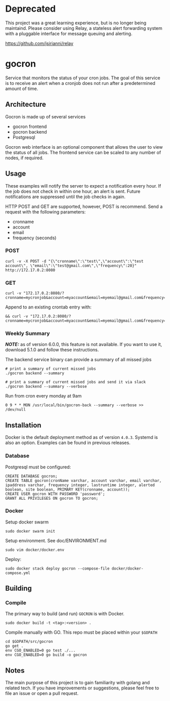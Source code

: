 # Deprecated

This project was a great learning experience, but is no longer being maintaind. Please consider using Relay, a stateless alert forwarding system with a pluggable interface for message queuing and alerting.

https://github.com/jsirianni/relay

# gocron
Service that monitors the status of your cron jobs. The goal of this service is to
receive an alert when a cronjob does not run after a predetermined amount of time.


## Architecture
Gocron is made up of several services
- gocron frontend
- gocron backend
- Postgresql

Gocron web interface is an optional component that allows the user
to view the status of all jobs. The frontend service can be scaled to any number
of nodes, if required.


## Usage
These examples will notify the server to expect a notification every hour. If the job
does not check in within one hour, an alert is sent. Future notifications are
suppressed until the job checks in again.

HTTP POST and GET are supported, however, POST is recommend. Send a request
with the following parameters:
- cronname
- account
- email
- frequency (seconds)

### POST
```
curl -v -X POST -d "{\"cronname\":\"test\",\"account\":\"test account\", \"email\":\"test@gmail.com\",\"frequency\":20}" http://172.17.0.2:8080
```

### GET
```
curl -v "172.17.0.2:8080/?cronname=mycronjob&account=myaccount&email=myemail@gmail.com&frequency=3600"
```
Append to an existing crontab entry with:
```
&& curl -v "172.17.0.2:8080/?cronname=mycronjob&account=myaccount&email=myemail@gmail.com&frequency=3600"
```


### Weekly Summary
***NOTE:*** as of version 6.0.0, this feature is not available. If you
want to use it, download 5.1.0 and follow these instructions.

The backend service binary can provide a summary of all missed jobs
```
# print a summary of current missed jobs
./gocron backend --summary

# print a summary of current missed jobs and send it via slack
./gocron backend --summary --verbose
```

Run from cron every monday at 9am
```
0 9 * * MON /usr/local/bin/gocron-back --summary --verbose >> /dev/null
```


## Installation

Docker is the default deployment method as of version `4.0.3`. Systemd is also
an option. Examples can be found in previous releases.

### Database
Postgresql must be configured:
```
CREATE DATABASE gocron;
CREATE TABLE gocron(cronName varchar, account varchar, email varchar, ipaddress varchar, frequency integer, lastruntime integer, alerted boolean, site boolean, PRIMARY KEY(cronname, account));
CREATE USER gocron WITH PASSWORD 'password';
GRANT ALL PRIVILEGES ON gocron TO gocron;
```

### Docker
Setup docker swarm
```
sudo docker swarm init
```
Setup environment. See doc/ENVIRONMENT.md
```
sudo vim docker/docker.env
```
Deploy:
```
sudo docker stack deploy gocron --compose-file docker/docker-compose.yml
```


## Building

### Compile
The primary way to build (and run) `GOCRON` is with Docker.
```
sudo docker build -t <tag>:<version> .
```

Compile manually with GO. This repo must be placed within your `$GOPATH`
```
cd $GOPATH/src/gocron
go get .
env CGO_ENABLED=0 go test ./...
env CGO_ENABLED=0 go build -o gocron
```


## Notes
The main purpose of this project is to gain familiarity with golang and related tech. If you have improvements or suggestions, please feel free to file an issue or open a pull request.
